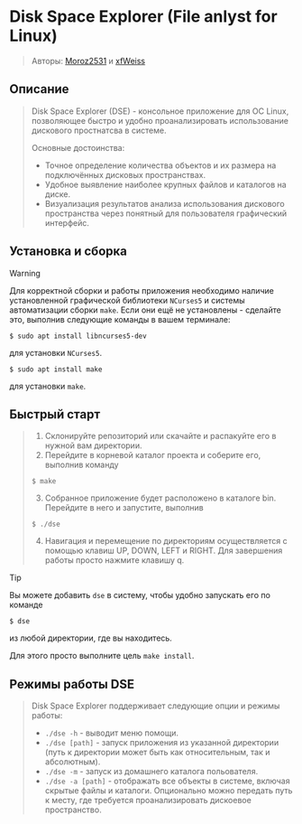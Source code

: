# **Disk Space Explorer (File anlyst for Linux)**
>Авторы: <a href="https://github.com/Moroz2531" style="text-decoration: underline;">Moroz2531</a> и <a href="https://github.com/xfWeiss" style="text-decoration: underline;">xfWeiss</a>
## Описание
> Disk Space Explorer (DSE) - консольное приложение для OC Linux, позволяющее быстро и удобно проанализировать использование дискового простнатсва в системе.
>
> Основные достоинства:
> + Точное определение количества объектов и их размера на подключённых дисковых пространствах.
> + Удобное выявление наиболее крупных файлов и каталогов на диске.
> + Визуализация результатов анализа использования дискового пространства через понятный для пользователя графический интерфейс.
## Установка и сборка
> [!WARNING]  
> Для корректной сборки и работы приложения необходимо наличие установленной графической библиотеки `NCurses5` и системы автоматизации сборки `make`. Если они ещё не установлены - сделайте это, выполнив следующие команды в вашем терминале:
> ```
> $ sudo apt install libncurses5-dev
> ```
> для установки `NCurses5`.
> ```
> $ sudo apt install make
> ```
> для установки `make`.
## Быстрый старт
> 1. Склонируйте репозиторий или скачайте и распакуйте его в нужной вам директории.
> 2. Перейдите в корневой каталог проекта и соберите его, выполнив команду 
> ```
> $ make
> ```
> 3. Собранное приложение будет расположено в каталоге bin. Перейдите в него и запустите, выполнив
> ```
> $ ./dse
> ```
> 4. Навигация и перемещение по директориям осуществляется с помощью клавиш UP, DOWN, LEFT и RIGHT. Для завершения работы просто нажмите клавишу q.

> [!TIP]
> Вы можете добавить `dse` в систему, чтобы удобно запускать его по команде
> ```
> $ dse
> ```
> из любой директории, где вы находитесь.
>
> Для этого просто выполните цель `make install`.
## Режимы работы DSE
> Disk Space Explorer поддерживает следующие опции и режимы работы:
> + `./dse -h` - выводит меню помощи.
> + `./dse [path]` - запуск приложения из указанной директории (путь к директории может быть как относительным, так и абсолютным).
> + `./dse -m` - запуск из домашнего каталога польователя.
> + `./dse -a [path]` - отображать все объекты в системе, включая скрытые файлы и каталоги. Опционально можно передать путь к месту, где требуется проанализировать дискоевое пространство.